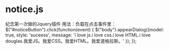 # notice.js
纪念第一次做的Jquery插件
用法：负载在点击事件里：
  $("#noticeButton").click(function(event) {
				$("body").appearDialog({model: true,
										style: 'suceess',
										message: 'i love js.i love css.i love HTML.i love douglas.我爱JS。我爱CSS。我爱HTML。我爱道格拉斯。'
										});
			});
